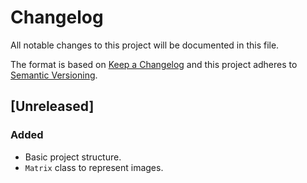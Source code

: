 # Changelog

All notable changes to this project will be documented in this file.

The format is based on [Keep a Changelog]
and this project adheres to [Semantic Versioning].

## [Unreleased]

### Added

- Basic project structure.
- `Matrix` class to represent images.

[Keep a Changelog]: http://keepachangelog.com/en/1.0.0/
[Semantic Versioning]: http://semver.org/spec/v2.0.0.html
